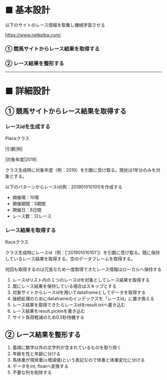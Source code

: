 # ■ 基本設計

以下のサイトのレース情報を取集し機械学習させる

https://www.netkeiba.com/

### ① 競馬サイトからレース結果を取得する
### ② レース結果を整形する

***
# ■ 詳細設計

## ① 競馬サイトからレース結果を取得する

### レースidを生成する
Placeクラス

|引数|例|

|対象年度|2019|

クラス生成時に対象年度（例：2019）を引数に受け取る。現状は1年分のみを対象とする。

以下のパターンからレースid(例：201901010101)を作成する
- 開催場：10場
- 開催期間：5期間
- 開催日：8日間
- レース数：12レース

### レース結果を取得する
Raceクラス

クラス生成時にレースid（例：['201901010101']）を引数に受け取る。既に保持しているレース結果を取得する。空のデータフレームを取得する。

何回も取得するのは冗長なため一度取得できたレース情報はローカルへ保持する
1. レースidリスト内の１つのレースidを対象としてレース結果を取得する
2. 既にレース結果を保持している場合はスキップとする
3. 対象サイトからレースidを用いてdataframeとしてデータを取得する
4. 後続処理のためにdataframeのインデックスを「レースid」に置き換える
5. レース結果を取得できたらレースidをresult.txtへ書き込む
6. レース結果をresult.pickleを書き込む
7. サイト負荷軽減のため0.5秒待機する

## ② レース結果を整形する
1. 着順に数字以外の文字列が含まれているものを取り除く
2. 年齢を性と年齢に分ける
3. 馬体重が現体重(±増減値)という表記なので体重と体重変化に分ける
4. データをint, floatへ変換する
5. 不要な列を削除する
